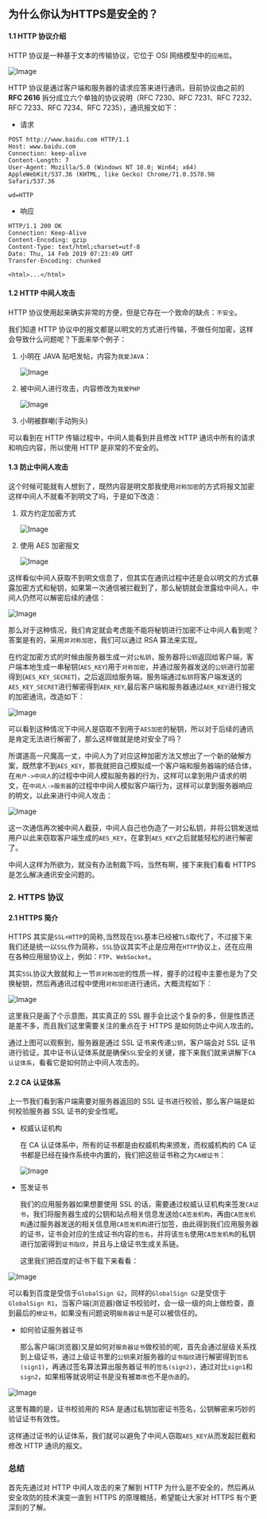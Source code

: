 ## 为什么你认为HTTPS是安全的？

#### 1.1 HTTP 协议介绍

HTTP 协议是一种基于文本的传输协议，它位于 OSI 网络模型中的`应用层`。

![Image](https://mmbiz.qpic.cn/mmbiz_png/pfCCZhlbMQQKhnkZNxwS4B2Ricx6pJQRNmDjocea7Baw5XNlVvqfwPZiaCn2Fw4vJqejnQJRPulWeb0SZXHy1Uhw/640?wx_fmt=png&tp=webp&wxfrom=5&wx_lazy=1&wx_co=1)

HTTP 协议是通过客户端和服务器的请求应答来进行通讯，目前协议由之前的 **RFC 2616** 拆分成立六个单独的协议说明（RFC 7230、RFC 7231、RFC 7232、RFC 7233、RFC 7234、RFC 7235），通讯报文如下：

- 请求

```
POST http://www.baidu.com HTTP/1.1
Host: www.baidu.com
Connection: keep-alive
Content-Length: 7
User-Agent: Mozilla/5.0 (Windows NT 10.0; Win64; x64) AppleWebKit/537.36 (KHTML, like Gecko) Chrome/71.0.3578.98 Safari/537.36

wd=HTTP
```

- 响应

```
HTTP/1.1 200 OK
Connection: Keep-Alive
Content-Encoding: gzip
Content-Type: text/html;charset=utf-8
Date: Thu, 14 Feb 2019 07:23:49 GMT
Transfer-Encoding: chunked

<html>...</html>
```

#### 1.2 HTTP 中间人攻击

HTTP 协议使用起来确实非常的方便，但是它存在一个致命的缺点：`不安全`。

我们知道 HTTP 协议中的报文都是以明文的方式进行传输，不做任何加密，这样会导致什么问题呢？下面来举个例子：

1. 小明在 JAVA 贴吧发帖，内容为`我爱JAVA`：

   ![Image](https://mmbiz.qpic.cn/mmbiz_png/pfCCZhlbMQQKhnkZNxwS4B2Ricx6pJQRNc79ks7vkW4zRRJCpic4vk6Y76V59PNMNiam2QgKWdf01YPgWiadewExOg/640?wx_fmt=png&tp=webp&wxfrom=5&wx_lazy=1&wx_co=1)

   

2. 被中间人进行攻击，内容修改为`我爱PHP`

   
   ![Image](https://mmbiz.qpic.cn/mmbiz_png/pfCCZhlbMQQKhnkZNxwS4B2Ricx6pJQRNSRtS222H1600YxpXqpSaEoQIpQnhd1icicQiax203yXQ7MMCnicjcmicsbw/640?wx_fmt=png&tp=webp&wxfrom=5&wx_lazy=1&wx_co=1)

   

3. 小明被群嘲(手动狗头)

可以看到在 HTTP 传输过程中，中间人能看到并且修改 HTTP 通讯中所有的请求和响应内容，所以使用 HTTP 是非常的不安全的。

#### 1.3 防止中间人攻击

这个时候可能就有人想到了，既然内容是明文那我使用`对称加密`的方式将报文加密这样中间人不就看不到明文了吗，于是如下改造：

1. 双方约定加密方式

   

   

   ![Image](https://mmbiz.qpic.cn/mmbiz_png/pfCCZhlbMQQKhnkZNxwS4B2Ricx6pJQRNLfO1peAXNyD5HuVoscAiaZwH3vRicO7pMrZOiaeSrFMlFZomxLVMvHr5A/640?wx_fmt=png&tp=webp&wxfrom=5&wx_lazy=1&wx_co=1)

   

2. 使用 AES 加密报文

   

   ![Image](https://mmbiz.qpic.cn/mmbiz_png/pfCCZhlbMQQKhnkZNxwS4B2Ricx6pJQRNInibbibpKxrv7fEic1zWibASrbp8n2UWibfGnkLPA63yyhv9xoX4s4tXH4w/640?wx_fmt=png&tp=webp&wxfrom=5&wx_lazy=1&wx_co=1)

   

这样看似中间人获取不到明文信息了，但其实在通讯过程中还是会以明文的方式暴露加密方式和秘钥，如果第一次通信被拦截到了，那么秘钥就会泄露给中间人，中间人仍然可以解密后续的通信：

![Image](https://mmbiz.qpic.cn/mmbiz_png/pfCCZhlbMQQKhnkZNxwS4B2Ricx6pJQRNQ0p10HibPKXX0YrROna9PU7pEcjBwbkBTDJl0OIbJOvqfALS0ZnPicCQ/640?wx_fmt=png&tp=webp&wxfrom=5&wx_lazy=1&wx_co=1)

那么对于这种情况，我们肯定就会考虑能不能将秘钥进行加密不让中间人看到呢？答案是有的，采用`非对称加密`，我们可以通过 RSA 算法来实现。

在约定加密方式的时候由服务器生成一对`公私钥`，服务器将`公钥`返回给客户端，客户端本地生成一串秘钥(`AES_KEY`)用于`对称加密`，并通过服务器发送的`公钥`进行加密得到(`AES_KEY_SECRET`)，之后返回给服务端，服务端通过`私钥`将客户端发送的`AES_KEY_SECRET`进行解密得到`AEK_KEY`,最后客户端和服务器通过`AEK_KEY`进行报文的加密通讯，改造如下：

![Image](https://mmbiz.qpic.cn/mmbiz_png/pfCCZhlbMQQKhnkZNxwS4B2Ricx6pJQRNETbX7Wy9sgJVwib3kkWMOw2jq5DOdRkokv6Nlb8O96MUmPpwhxoHUzw/640?wx_fmt=png&tp=webp&wxfrom=5&wx_lazy=1&wx_co=1)

可以看到这种情况下中间人是窃取不到用于`AES加密`的秘钥，所以对于后续的通讯是肯定无法进行解密了，那么这样做就是绝对安全了吗？

所谓道高一尺魔高一丈，中间人为了对应这种加密方法又想出了一个新的破解方案，既然拿不到`AES_KEY`，那我就把自己模拟成一个客户端和服务器端的结合体，在`用户->中间人`的过程中中间人模拟服务器的行为，这样可以拿到用户请求的明文，在`中间人->服务器`的过程中中间人模拟客户端行为，这样可以拿到服务器响应的明文，以此来进行中间人攻击：

![Image](https://mmbiz.qpic.cn/mmbiz_png/pfCCZhlbMQQKhnkZNxwS4B2Ricx6pJQRNuKRywGM9ckFdLzoYZibjgW9IxNlBfGdtK3GibM0MNLauOvddlA9icARmA/640?wx_fmt=png&tp=webp&wxfrom=5&wx_lazy=1&wx_co=1)

这一次通信再次被中间人截获，中间人自己也伪造了一对公私钥，并将公钥发送给用户以此来窃取客户端生成的`AES_KEY`，在拿到`AES_KEY`之后就能轻松的进行解密了。

中间人这样为所欲为，就没有办法制裁下吗，当然有啊，接下来我们看看 HTTPS 是怎么解决通讯安全问题的。

### 2. HTTPS 协议

#### 2.1 HTTPS 简介

HTTPS 其实是`SSL+HTTP`的简称,当然现在`SSL`基本已经被`TLS`取代了，不过接下来我们还是统一以`SSL`作为简称，`SSL`协议其实不止是应用在`HTTP`协议上，还在应用在各种应用层协议上，例如：`FTP`、`WebSocket`。

其实`SSL`协议大致就和上一节`非对称加密`的性质一样，握手的过程中主要也是为了交换秘钥，然后再通讯过程中使用`对称加密`进行通讯，大概流程如下：

![Image](https://mmbiz.qpic.cn/mmbiz_png/pfCCZhlbMQQKhnkZNxwS4B2Ricx6pJQRNaco3Zhib6GlPh3iaz8chayZicCr2V2Bib9mtRFA33QmVbSneWMC4lal0AQ/640?wx_fmt=png&tp=webp&wxfrom=5&wx_lazy=1&wx_co=1)

这里我只是画了个示意图，其实真正的 SSL 握手会比这个复杂的多，但是性质还是差不多，而且我们这里需要关注的重点在于 HTTPS 是如何防止中间人攻击的。

通过上图可以观察到，服务器是通过 SSL 证书来传递`公钥`，客户端会对 SSL 证书进行验证，其中证书认证体系就是确保`SSL`安全的关键，接下来我们就来讲解下`CA 认证体系`，看看它是如何防止中间人攻击的。

#### 2.2 CA 认证体系

上一节我们看到客户端需要对服务器返回的 SSL 证书进行校验，那么客户端是如何校验服务器 SSL 证书的安全性呢。

- 权威认证机构

  在 CA 认证体系中，所有的证书都是由权威机构来颁发，而权威机构的 CA 证书都是已经在操作系统中内置的，我们把这些证书称之为`CA根证书`：

  ![Image](https://mmbiz.qpic.cn/mmbiz_png/pfCCZhlbMQQKhnkZNxwS4B2Ricx6pJQRN6b6vaIiag9USLZAaQibcNH68xRfQjKkv0AwoVoHlIEIUOUyqXzRMLWtw/640?wx_fmt=png&tp=webp&wxfrom=5&wx_lazy=1&wx_co=1)

- 签发证书

  我们的应用服务器如果想要使用 SSL 的话，需要通过权威认证机构来签发`CA证书`，我们将服务器生成的公钥和站点相关信息发送给`CA签发机构`，再由`CA签发机构`通过服务器发送的相关信息用`CA签发机构`进行加签，由此得到我们应用服务器的证书，证书会对应的生成证书内容的`签名`，并将该`签名`使用`CA签发机构`的私钥进行加密得到`证书指纹`，并且与上级证书生成关系链。

  这里我们把百度的证书下载下来看看：

![Image](https://mmbiz.qpic.cn/mmbiz_png/pfCCZhlbMQQKhnkZNxwS4B2Ricx6pJQRNB9nxK7AjZn2BOfQsiaMLO9wzEMz9umszQxwFw9ssMkQsgMZLLaxdqZg/640?wx_fmt=png&tp=webp&wxfrom=5&wx_lazy=1&wx_co=1)

可以看到百度是受信于`GlobalSign G2`，同样的`GlobalSign G2`是受信于`GlobalSign R1`，当客户端(浏览器)做证书校验时，会一级一级的向上做检查，直到最后的`根证书`，如果没有问题说明`服务器证书`是可以被信任的。

- 如何验证服务器证书

  那么客户端(浏览器)又是如何对`服务器证书`做校验的呢，首先会通过层级关系找到上级证书，通过上级证书里的`公钥`来对服务器的`证书指纹`进行解密得到`签名(sign1)`，再通过签名算法算出服务器证书的`签名(sign2)`，通过对比`sign1`和`sign2`，如果相等就说明证书是没有被`篡改`也不是`伪造`的。

![Image](https://mmbiz.qpic.cn/mmbiz_png/pfCCZhlbMQQKhnkZNxwS4B2Ricx6pJQRNpOxhW4NZpJcMCIdGnD4iaOaTj7MwRjLnWmSiam3iaK4PFM1tguvO9MgbA/640?wx_fmt=png&tp=webp&wxfrom=5&wx_lazy=1&wx_co=1)

这里有趣的是，证书校验用的 RSA 是通过私钥加密证书签名，公钥解密来巧妙的验证证书有效性。

这样通过证书的认证体系，我们就可以避免了中间人窃取`AES_KEY`从而发起拦截和修改 HTTP 通讯的报文。

### 总结

首先先通过对 HTTP 中间人攻击的来了解到 HTTP 为什么是不安全的，然后再从安全攻防的技术演变一直到 HTTPS 的原理概括，希望能让大家对 HTTPS 有个更深刻的了解。

